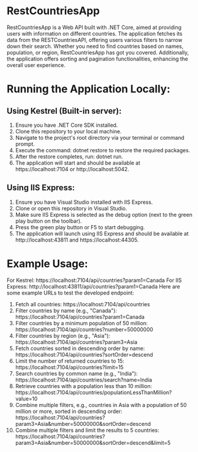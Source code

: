 # RestCountriesApp
RestCountriesApp is a Web API built with .NET Core, aimed at providing users with information on different countries. The application fetches its data from the RESTCountriesAPI, offering users various filters to narrow down their search. Whether you need to find countries based on names, population, or region, RestCountriesApp has got you covered. Additionally, the application offers sorting and pagination functionalities, enhancing the overall user experience.

# Running the Application Locally:
## Using Kestrel (Built-in server):
1. Ensure you have .NET Core SDK installed.
1. Clone this repository to your local machine.
1. Navigate to the project's root directory via your terminal or command prompt.
1. Execute the command: dotnet restore to restore the required packages.
1. After the restore completes, run: dotnet run.
1. The application will start and should be available at https://localhost:7104 or http://localhost:5042.
## Using IIS Express:
1. Ensure you have Visual Studio installed with IIS Express.
1. Clone or open this repository in Visual Studio.
1. Make sure IIS Express is selected as the debug option (next to the green play button on the toolbar).
1. Press the green play button or F5 to start debugging.
1. The application will launch using IIS Express and should be available at http://localhost:43811 and https://localhost:44305.

# Example Usage:
For Kestrel: https://localhost:7104/api/countries?param1=Canada
For IIS Express: http://localhost:43811/api/countries?param1=Canada
Here are some example URLs to test the developed endpoint:

1. Fetch all countries: https://localhost:7104/api/countries
1. Filter countries by name (e.g., "Canada"): https://localhost:7104/api/countries?param1=Canada
1. Filter countries by a minimum population of 50 million: https://localhost:7104/api/countries?number=50000000
1. Filter countries by region (e.g., "Asia"): https://localhost:7104/api/countries?param3=Asia
1. Fetch countries sorted in descending order by name: https://localhost:7104/api/countries?sortOrder=descend
1. Limit the number of returned countries to 15: https://localhost:7104/api/countries?limit=15
1. Search countries by common name (e.g., "India"): https://localhost:7104/api/countries/search?name=India
1. Retrieve countries with a population less than 10 million: https://localhost:7104/api/countries/populationLessThanMillion?value=10
1. Combine multiple filters, e.g., countries in Asia with a population of 50 million or more, sorted in descending order: https://localhost:7104/api/countries?param3=Asia&number=50000000&sortOrder=descend
1. Combine multiple filters and limit the results to 5 countries: https://localhost:7104/api/countries?param3=Asia&number=50000000&sortOrder=descend&limit=5
